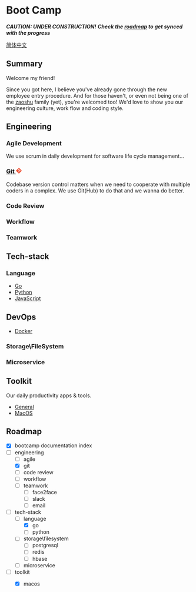 # Boot Camp 

__*CAUTION: UNDER CONSTRUCTION!*__
__*Check the [roadmap](#roadmap) to get synced with the progress*__

[简体中文](https://translate.google.com)

## Summary 

Welcome my friend! 

Since you got here, I believe you've already gone through the new employee entry procedure. And for those haven't, or even not being one of the
[zaoshu](https://zaoshu.io) family (yet), you're welcomed too! We'd love to show you our engineering culture, work flow and coding style.

## Engineering 

### Agile Development

We use scrum in daily development for software life cycle management...

### [Git <img src="./engineering/img/git-icon-1788c.png" width="3%">](./engineering/git.md) 

Codebase version control matters when we need to cooperate with multiple coders in a complex. We use Git(Hub) to do that and we wanna do better. 

### Code Review

### Workflow

### Teamwork

## Tech-stack

### Language

- [Go](./tech_stack/go/index.md)
- [Python](./tech_stack/python.md)
- [JavaScript](./tech_stack/javascript.md)

## DevOps

- [Docker](./tech_stack/devops/docker.md)

### Storage\FileSystem

### Microservice

## Toolkit

Our daily productivity apps & tools. 

- [General](./toolkit/general.md)
- [MacOS](./toolkit/macos.md)

## Roadmap

- [x] bootcamp documentation index
- [ ] engineering
    - [ ] agile
    - [x] git
    - [ ] code review 
    - [ ] workflow
    - [ ] teamwork
        - [ ] face2face
        - [ ] slack
        - [ ] email 
- [ ] tech-stack
    - [ ] language
        - [x] go
        - [ ] python
    - [ ] storage\filesystem
        - [ ] postgresql
        - [ ] redis
        - [ ] hbase
    - [ ] microservice
- [ ] toolkit 
    - [x] macos

